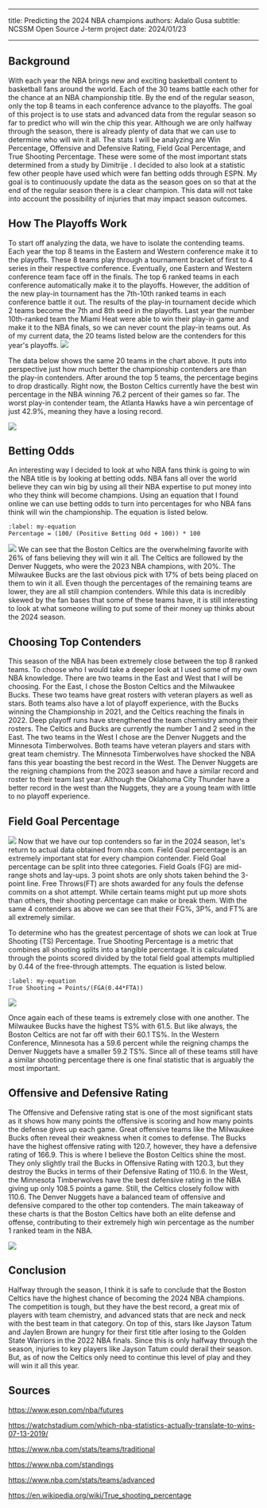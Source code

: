 ----

title: Predicting the 2024 NBA champions
authors: Adalo Gusa
subtitle: NCSSM Open Source J-term project
date: 2024/01/23
    


----

 
## Background
With each year the NBA brings new and exciting basketball content to basketball fans around the world. Each of the 30 teams battle each other for the chance at an NBA championship title. By the end of the regular season, only the top 8 teams in each conference advance to the playoffs. The goal of this project is to use stats and advanced data from the regular season so far to predict who will win the chip this year. Although we are only halfway through the season, there is already plenty of data that we can use to determine who will win it all. The stats I will be analyzing are Win Percentage, Offensive and Defensive Rating, Field Goal Percentage, and True Shooting Percentage. These were some of the most important stats determined from a study by Dimitrije [](doi:10.1371/journal.pone.0273427). I decided to also look at a statistic few other people have used which were fan betting odds through ESPN. My goal is to continuously update the data as the season goes on so that at the end of the regular season there is a clear champion. This data will not take into account the possibility of injuries that may impact season outcomes.








## How The Playoffs Work
To start off analyzing the data, we have to isolate the contending teams. Each year the top 8 teams in the Eastern and Western conference make it to the playoffs. These 8 teams play through a tournament bracket of first to 4 series in their respective conference. Eventually, one Eastern and Western conference team face off in the finals. The top 6 ranked teams in each conference automatically make it to the playoffs. However, the addition of the new play-in tournament has the 7th-10th ranked teams in each conference battle it out. The results of the play-in tournament decide which 2 teams become the 7th and 8th seed in the playoffs. Last year the number 10th-ranked team the Miami Heat were able to win their play-in game and make it to the NBA finals, so we can never count the play-in teams out. As of my current data, the 20 teams listed below are the contenders for this year's playoffs.
![](#PlayoffContenders)




The data below shows the same 20 teams in the chart above. It puts into perspective just how much better the championship contenders are than the play-in contenders.  After around the top 5 teams, the percentage begins to drop drastically. Right now, the Boston Celtics currently have the best win percentage in the NBA winning 76.2 percent of their games so far. The worst play-in contender team, the Atlanta Hawks have a win percentage of just 42.9%, meaning they have a losing record.




![](#WinP)




## Betting Odds




An interesting way I decided to look at who NBA fans think is going to win the NBA title is by looking at betting odds. NBA fans all over the world believe they can win big by using all their NBA expertise to put money into who they think will become champions. Using an equation that I found online we can use betting odds to turn into percentages for who NBA fans think will win the championship. The equation is listed below.




```{math}
:label: my-equation
Percentage = (100/ (Positive Betting Odd + 100)) * 100
```
![](#BettingOdds)
We can see that the Boston Celtics are the overwhelming favorite with 26% of fans believing they will win it all. The Celtics are followed by the Denver Nuggets, who were the 2023 NBA champions, with 20%. The Milwaukee Bucks are the last obvious pick with 17% of bets being placed on them to win it all. Even though the percentages of the remaining teams are lower, they are all still champion contenders. While this data is incredibly skewed by the fan bases that some of these teams have, it is still interesting to look at what someone willing to put some of their money up thinks about the 2024 season.




## Choosing Top Contenders




This season of the NBA has been extremely close between the top 8 ranked teams. To choose who I would take a deeper look at I used some of my own NBA knowledge. There are two teams in the East and West that I will be choosing. For the East, I chose the Boston Celtics and the Milwaukee Bucks. These two teams have great rosters with veteran players as well as stars. Both teams also have a lot of playoff experience, with the Bucks winning the Championship in 2021, and the Celtics reaching the finals in 2022. Deep playoff runs have strengthened the team chemistry among their rosters. The Celtics and Bucks are currently the number 1 and 2 seed in the East. The two teams in the West I chose are the Denver Nuggets and the Minnesota Timberwolves. Both teams have veteran players and stars with great team chemistry. The Minnesota Timberwolves have shocked the NBA fans this year boasting the best record in the West. The Denver Nuggets are the reigning champions from the 2023 season and have a similar record and roster to their team last year. Although the Oklahoma City Thunder have a better record in the west than the Nuggets, they are a young team with little to no playoff experience.




## Field Goal Percentage




![](#ShootingP)
Now that we have our top contenders so far in the 2024 season, let's return to actual data obtained from nba.com. Field Goal percentage is an extremely important stat for every champion contender. Field Goal percentage can be split into three categories. Field Goals (FG) are mid-range shots and lay-ups. 3 point shots are only shots taken behind the 3-point line. Free Throws(FT) are shots awarded for any fouls the defense commits on a shot attempt. While certain teams might put up more shots than others, their shooting percentage can make or break them. With the same 4 contenders as above we can see that their FG%, 3P%, and FT% are all extremely similar.








To determine who has the greatest percentage of shots we can look at True Shooting (TS) Percentage. True Shooting Percentage is a metric that combines all shooting splits into a tangible percentage. It is calculated through the points scored divided by the total field goal attempts multiplied by 0.44 of the free-through attempts. The equation is listed below.
```{math}
:label: my-equation
True Shooting = Points/(FGA(0.44*FTA))
```
![](#TSP)




Once again each of these teams is extremely close with one another. The Milwaukee Bucks have the highest TS% with 61.5. But like always, the Boston Celtics are not far off with their 60.1 TS%. In the Western Conference, Minnesota has a 59.6 percent while the reigning champs the Denver Nuggets have a smaller 59.2 TS%. Since all of these teams still have a similar shooting percentage there is one final statistic that is arguably the most important.




## Offensive and Defensive Rating




The Offensive and Defensive rating stat is one of the most significant stats as it shows how many points the offensive is scoring and how many points the defense gives up each game. Great offensive teams like the Milwaukee Bucks often reveal their weakness when it comes to defense. The Bucks have the highest offensive rating with 120.7, however, they have a defensive rating of 166.9. This is where I believe the Boston Celtics shine the most. They only slightly trail the Bucks in Offensive Rating with 120.3, but they destroy the Bucks in terms of their Defensive Rating of 110.6. In the West, the Minnesota Timberwolves have the best defensive rating in the NBA giving up only 108.5 points a game. Still, the Celtics closely follow with 110.6. The Denver Nuggets have a balanced team of offensive and defensive compared to the other top contenders. The main takeaway of these charts is that the Boston Celtics have both an elite defense and offense, contributing to their extremely high win percentage as the number 1 ranked team in the NBA.




![](#OFFDEFRTG)




## Conclusion




Halfway through the season, I think it is safe to conclude that the Boston Celtics have the highest chance of becoming the 2024 NBA champions. The competition is tough, but they have the best record, a great mix of players with team chemistry, and advanced stats that are neck and neck with the best team in that category. On top of this, stars like Jayson Tatum and Jaylen Brown are hungry for their first title after losing to the Golden State Warriors in the 2022 NBA finals. Since this is only halfway through the season, injuries to key players like Jayson Tatum could derail their season. But, as of now the Celtics only need to continue this level of play and they will win it all this year.


## Sources

https://www.espn.com/nba/futures

https://watchstadium.com/which-nba-statistics-actually-translate-to-wins-07-13-2019/

https://www.nba.com/stats/teams/traditional

https://www.nba.com/standings

https://www.nba.com/stats/teams/advanced


https://en.wikipedia.org/wiki/True_shooting_percentage
